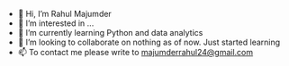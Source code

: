 - 👋 Hi, I’m Rahul Majumder
- 👀 I’m interested in ...
- 🌱 I’m currently learning Python and data analytics
- 💞️ I’m looking to collaborate on nothing as of now. Just started learning
- 📫 To contact me please write to majumderrahul24@gmail.com

<!---
MajumderR/MajumderR is a ✨ special ✨ repository because its `README.md` (this file) appears on your GitHub profile.
You can click the Preview link to take a look at your changes.
--->
